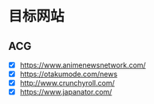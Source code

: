 # 目标网站
## ACG
* [x] https://www.animenewsnetwork.com/
* [x] https://otakumode.com/news
* [x] http://www.crunchyroll.com/
* [x] https://www.japanator.com/
